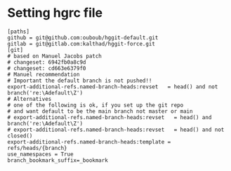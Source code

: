 # Setting hgrc file
    [paths]
    github = git@github.com:ouboub/hggit-default.git 
    gitlab = git@gitlab.com:kalthad/hggit-force.git 
    [git]
    # based on Manuel Jacobs patch 
    # changeset: 6942fb0a8c9d 
    # changeset: cd663e6379f0 
    # Manuel recommendation 
    # Important the default branch is not pushed!! 
    export-additional-refs.named-branch-heads:revset   = head() and not  branch('re:\Adefault\Z')
    # Alternatives
    # one of the following is ok, if you set up the git repo 
    # and want default to be the main branch not master or main 
    # export-additional-refs.named-branch-heads:revset   = head() and  branch('re:\Adefault\Z')
    # export-additional-refs.named-branch-heads:revset   = head() and not closed()
    export-additional-refs.named-branch-heads:template = refs/heads/{branch}
    use_namespaces = True 
    branch_bookmark_suffix=_bookmark
